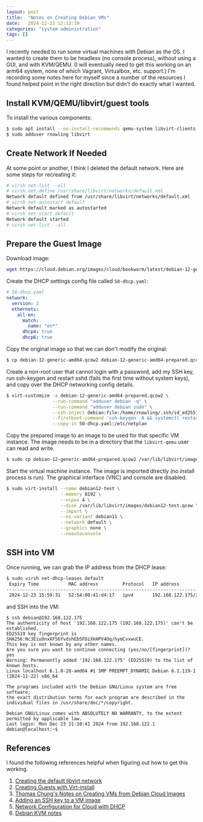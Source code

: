 ```yaml
---
layout: post
title:  "Notes on Creating Debian VMs"
date:   2024-12-23 12:13:19
categories: "system administration"
tags: []
---
```


I recently needed to run some virtual machines with Debian as the OS. I wanted to create them to be headless (no console
process), without using a GUI, and with KVM/QEMU.  (I will eventually need to get this working on an arm64 system, none of
which Vagrant, Virtualbox, etc. support.)  I'm recording some notes here for myself since a number of the resources I found
helped point in the right direction but didn't do exactly what I wanted.

## Install KVM/QEMU/libvirt/guest tools
To install the various components:

```bash
$ sudo apt install --no-install-recommends qemu-system libvirt-clients libvirt-daemon-system libguestfs-tools
$ sudo adduser rnowling libvirt
```

## Create Network If Needed
At some point or another, I think I deleted the default network.  Here are some steps for recreating it:

```bash
# virsh net-list --all
# virsh net-define /usr/share/libvirt/networks/default.xml
Network default defined from /usr/share/libvirt/networks/default.xml
# virsh net-autostart default
Network default marked as autostarted
# virsh net-start default
Network default started
# virsh net-list --all
```

## Prepare the Guest Image
Download image:

```bash
wget https://cloud.debian.org/images/cloud/bookworm/latest/debian-12-generic-amd64.qcow2
```

Create the DHCP settings config file called `50-dhcp.yaml`:

```yml
# 50-dhcp.yaml
network:
  version: 2
  ethernets:
    all-en:
      match:
        name: "en*"
      dhcp4: true
      dhcp6: true
```

Copy the original image so that we can don't modify the original:
```bash
$ cp debian-12-generic-amd64.qcow2 debian-12-generic-amd64-prepared.qcow2
```

Create a non-root user that cannot login with a password, add my SSH key,
run ssh-keygen and restart sshd (fails the first time without system keys),
and copy over the DHCP networking config details.

```bash
$ virt-customize -a debian-12-generic-amd64-prepared.qcow2 \
                 --run-command "adduser debian -q" \
                 --run-command "adduser debian sudo" \
                 --ssh-inject debian:file:/home/rnowling/.ssh/id_ed25519.pub \
                 --firstboot-command 'ssh-keygen -A && systemctl restart sshd' \
                 --copy-in 50-dhcp.yaml:/etc/netplan
```

Copy the prepared image to an image to be used for that specific VM instance. The
image needs to be in a directory that the `libvirt-qemu` user can read and write.

```bash
$ sudo cp debian-12-generic-amd64-prepared.qcow2 /var/lib/libvirt/images/debian12-test.qcow
```

Start the virtual machine instance.  The image is imported directly (no install process
is run).  The graphical interface (VNC) and console are disabled.

```bash
$ sudo virt-install --name debian12-test \
                    --memory 8192 \
                    --vcpus 4 \
                    --disk /var/lib/libvirt/images/debian12-test.qcow \
                    --import \
                    --os-variant debian11 \
                    --network default \
                    --graphics none \
                    --noautoconsole
```

## SSH into VM
Once running, we can grab the IP address from the DHCP lease:

```bash
$ sudo virsh net-dhcp-leases default
 Expiry Time           MAC address         Protocol   IP address           Hostname   Client ID or DUID
------------------------------------------------------------------------------------------------------------------------------------------------
 2024-12-23 15:59:31   52:54:00:41:d4:17   ipv4       192.168.122.175/24   -          ff:56:50:4d:98:00:02:00:00:ab:11:e1:1e:c0:68:36:f5:c2:9c
```

and SSH into the VM:

```
$ ssh debian@192.168.122.175 
The authenticity of host '192.168.122.175 (192.168.122.175)' can't be established.
ED25519 key fingerprint is SHA256:Nc3Eiu9nxXF56YvdshEb5FDiXkHPV4Oq/hymCvxwuCE.
This key is not known by any other names.
Are you sure you want to continue connecting (yes/no/[fingerprint])? yes
Warning: Permanently added '192.168.122.175' (ED25519) to the list of known hosts.
Linux localhost 6.1.0-28-amd64 #1 SMP PREEMPT_DYNAMIC Debian 6.1.119-1 (2024-11-22) x86_64

The programs included with the Debian GNU/Linux system are free software;
the exact distribution terms for each program are described in the
individual files in /usr/share/doc/*/copyright.

Debian GNU/Linux comes with ABSOLUTELY NO WARRANTY, to the extent
permitted by applicable law.
Last login: Mon Dec 23 21:10:41 2024 from 192.168.122.1
debian@localhost:~$
```

## References
I found the following references helpful when figuring out how to get this working.

1. [Creating the default libvirt network](https://wiki.libvirt.org/Networking.html#id1)
1. [Creating Guests with Virt-install](https://docs.redhat.com/en/documentation/red_hat_enterprise_linux/7/html/virtualization_deployment_and_administration_guide/sect-guest_virtual_machine_installation_overview-creating_guests_with_virt_install#sect-Guest_virtual_machine_installation_from_Network_location)
1. [Thomas Chung's Notes on Creating VMs from Debian Cloud Images](https://wiki.debian.org/ThomasChung/CloudImage)
1. [Adding an SSH key to a VM image](https://www.cyberciti.biz/faq/how-to-add-ssh-public-key-to-qcow2-linux-cloud-images-using-virt-sysprep/)
1. [Network Configuration for Cloud with DHCP](https://www.debian.org/doc/manuals/debian-reference/ch05.en.html#_the_modern_network_configuration_for_cloud_with_dhcp)
1. [Debian KVM notes](https://wiki.debian.org/KVM)
